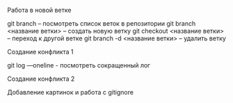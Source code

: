Работа в новой ветке

git branch – посмотреть список веток в репозитории
git branch <название ветки> – создать новую ветку
git checkout <название ветки> – переход к другой ветке
git branch -d <название ветки> – удалить ветку

Создание конфликта 1

git log —oneline - посмотреть сокращенный лог

Создание конфликта 2

Добавление картинок и работа с gitignore

